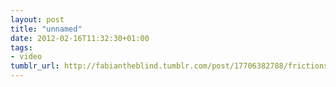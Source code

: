 ```yaml
---
layout: post
title: "unnamed"
date: 2012-02-16T11:32:30+01:00
tags:
- video
tumblr_url: http://fabiantheblind.tumblr.com/post/17706382788/frictions
---
```

